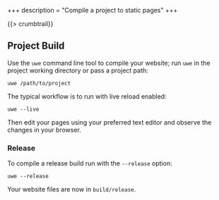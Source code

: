 +++
description = "Compile a project to static pages"
+++

{{> crumbtrail}}

## Project Build

Use the `uwe` command line tool to compile your website; run `uwe` in the project working directory or pass a project path:

```text
uwe /path/to/project
```

The typical workflow is to run with live reload enabled:

```text
uwe --live
```

Then edit your pages using your preferred text editor and observe the changes in your browser.

### Release

To compile a release build run with the `--release` option:

```text
uwe --release
```

Your website files are now in `build/release`.

